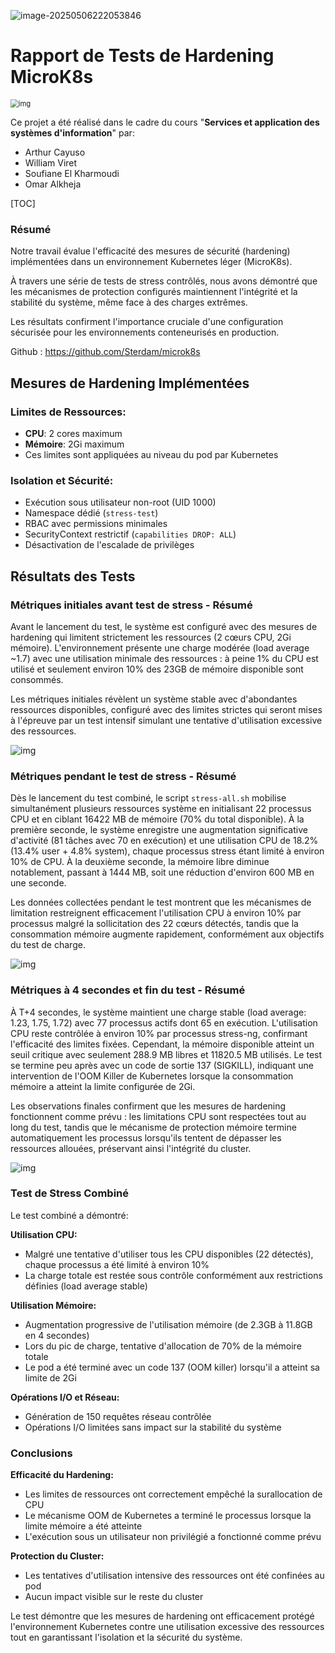 ![image-20250506222053846](./.img/image-20250506222053846.png)

# Rapport de Tests de Hardening MicroK8s

<img src="./.img/ITALIEN.png" alt="img" style="zoom:80%;" />

Ce projet a été réalisé dans le cadre du cours "**Services et application des systèmes d'information**" par:

- Arthur Cayuso
- William Viret 
-  Soufiane El Kharmoudi 
- Omar Alkheja 

[TOC]

### Résumé

Notre travail évalue l'efficacité des mesures de sécurité (hardening) implémentées dans un environnement Kubernetes léger (MicroK8s). 

À travers une série de tests de stress contrôlés, nous avons démontré que les mécanismes de protection configurés maintiennent l'intégrité et la stabilité du système, même face à des charges extrêmes. 

Les résultats confirment l'importance cruciale d'une configuration sécurisée pour les environnements conteneurisés en production.

Github : https://github.com/Sterdam/microk8s

## Mesures de Hardening Implémentées

### Limites de Ressources:

- **CPU**: 2 cores maximum
- **Mémoire**: 2Gi maximum
- Ces limites sont appliquées au niveau du pod par Kubernetes

### Isolation et Sécurité:

- Exécution sous utilisateur non-root (UID 1000)
- Namespace dédié (`stress-test`)
- RBAC avec permissions minimales
- SecurityContext restrictif (`capabilities DROP: ALL`)
- Désactivation de l'escalade de privilèges

## Résultats des Tests

### Métriques initiales avant test de stress - Résumé

Avant le lancement du test, le système est configuré avec des mesures de hardening qui limitent strictement les ressources (2 cœurs CPU, 2Gi mémoire). L'environnement présente une charge modérée (load average ~1.7) avec une utilisation minimale des ressources : à peine 1% du CPU est utilisé et seulement environ 10% des 23GB de mémoire disponible sont consommés.

Les métriques initiales révèlent un système stable avec d'abondantes ressources disponibles, configuré avec des limites strictes qui seront mises à l'épreuve par un test intensif simulant une tentative d'utilisation excessive des ressources.

![img](./.img/image.png)

### Métriques pendant le test de stress - Résumé

Dès le lancement du test combiné, le script `stress-all.sh` mobilise simultanément plusieurs ressources système en initialisant 22 processus CPU et en ciblant 16422 MB de mémoire (70% du total disponible). À la première seconde, le système enregistre une augmentation significative d'activité (81 tâches avec 70 en exécution) et une utilisation CPU de 18.2% (13.4% user + 4.8% system), chaque processus stress étant limité à environ 10% de CPU. À la deuxième seconde, la mémoire libre diminue notablement, passant à 1444 MB, soit une réduction d'environ 600 MB en une seconde.

Les données collectées pendant le test montrent que les mécanismes de limitation restreignent efficacement l'utilisation CPU à environ 10% par processus malgré la sollicitation des 22 cœurs détectés, tandis que la consommation mémoire augmente rapidement, conformément aux objectifs du test de charge.

![img](./.img/image-1746561230558-3.png)

### Métriques à 4 secondes et fin du test - Résumé

À T+4 secondes, le système maintient une charge stable (load average: 1.23, 1.75, 1.72) avec 77 processus actifs dont 65 en exécution. L'utilisation CPU reste contrôlée à environ 10% par processus stress-ng, confirmant l'efficacité des limites fixées. Cependant, la mémoire disponible atteint un seuil critique avec seulement 288.9 MB libres et 11820.5 MB utilisés. Le test se termine peu après avec un code de sortie 137 (SIGKILL), indiquant une intervention de l'OOM Killer de Kubernetes lorsque la consommation mémoire a atteint la limite configurée de 2Gi.

Les observations finales confirment que les mesures de hardening fonctionnent comme prévu : les limitations CPU sont respectées tout au long du test, tandis que le mécanisme de protection mémoire termine automatiquement les processus lorsqu'ils tentent de dépasser les ressources allouées, préservant ainsi l'intégrité du cluster.

![img](./.img/image-1746561278381-6.png)

### Test de Stress Combiné

Le test combiné a démontré:

**Utilisation CPU:**

- Malgré une tentative d'utiliser tous les CPU disponibles (22 détectés), chaque processus a été limité à environ 10%
- La charge totale est restée sous contrôle conformément aux restrictions définies (load average stable)

**Utilisation Mémoire:**

- Augmentation progressive de l'utilisation mémoire (de 2.3GB à 11.8GB en 4 secondes)
- Lors du pic de charge, tentative d'allocation de 70% de la mémoire totale
- Le pod a été terminé avec un code 137 (OOM killer) lorsqu'il a atteint sa limite de 2Gi

**Opérations I/O et Réseau:**

- Génération de 150 requêtes réseau contrôlée
- Opérations I/O limitées sans impact sur la stabilité du système

### Conclusions

**Efficacité du Hardening:**

- Les limites de ressources ont correctement empêché la surallocation de CPU
- Le mécanisme OOM de Kubernetes a terminé le processus lorsque la limite mémoire a été atteinte
- L'exécution sous un utilisateur non privilégié a fonctionné comme prévu

**Protection du Cluster:**

- Les tentatives d'utilisation intensive des ressources ont été confinées au pod
- Aucun impact visible sur le reste du cluster

Le test démontre que les mesures de hardening ont efficacement protégé l'environnement Kubernetes contre une utilisation excessive des ressources tout en garantissant l'isolation et la sécurité du système.